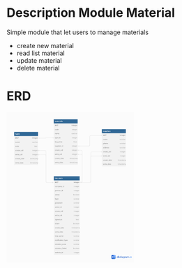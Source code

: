# Description Module Material

Simple module that let users to manage materials

* create new material
* read list material
* update material
* delete material


# ERD
  <img width="292" alt="image" src="https://github.com/imam932/modul-material-odoo/blob/master/ERD%20odoo%20material.png">